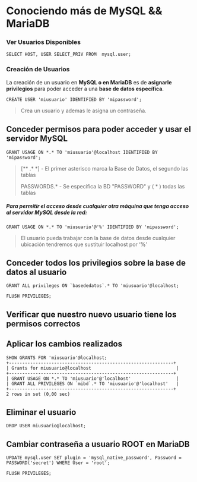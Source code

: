 # Conociendo más de  MySQL && MariaDB

### Ver Usuarios  Disponibles

```mysql
SELECT HOST, USER SELECT_PRIV FROM  mysql.user;
```



### Creación de Usuarios 

La creación de un usuario en **MySQL o en MariaDB** es de **asignarle privilegios** para poder acceder a una **base de datos específica**.

```mysql
CREATE USER 'miusuario' IDENTIFIED BY 'mipassword';
```

> Crea un usuario y ademas le asigna un contraseña.



## Conceder permisos para poder acceder y usar el servidor MySQL

```mysql
GRANT USAGE ON *.* TO 'miusuario'@localhost IDENTIFIED BY 'mipassword';
```

> [** .* *] - El primer asterisco marca la Base de Datos, el segundo las tablas     
>
> PASSWORDS.*  -  Se especifica la BD "PASSWORD" y ( * ) todas las tablas 

##### Para permitir el acceso desde cualquier otra máquina que tenga acceso al servidor MySQL desde la red:

```mysql
GRANT USAGE ON *.* TO 'miusuario'@'%' IDENTIFIED BY 'mipassword';
```

> El usuario pueda trabajar con la base de datos desde cualquier ubicación tendremos que sustituir localhost por ‘**%**’



## Conceder todos los privilegios sobre la base de datos al usuario

```mysql
GRANT ALL privileges ON `basededatos`.* TO 'miusuario'@localhost;
```

```mysql
FLUSH PRIVILEGES;
```



## Verificar que nuestro nuevo usuario tiene los permisos correctos 

## Aplicar los cambios realizados

```mysql
SHOW GRANTS FOR 'miusuario'@localhost;     
+--------------------------------------------------------------+ 
| Grants for miusuario@localhost                                | 
+--------------------------------------------------------------+ 
| GRANT USAGE ON *.* TO 'miusuario'@'localhost'                 | 
| GRANT ALL PRIVILEGES ON `mibd`.* TO 'miusuario'@'localhost'   | 
+--------------------------------------------------------------+ 
2 rows in set (0,00 sec)
```



## Eliminar el usuario

```mysql
DROP USER miusuario@localhost;
```



## Cambiar contraseña a usuario ROOT en MariaDB

```mysql
UPDATE mysql.user SET plugin = 'mysql_native_password', Password = PASSWORD('secret') WHERE User = 'root';
```

```mysql
FLUSH PRIVILEGES;
```

